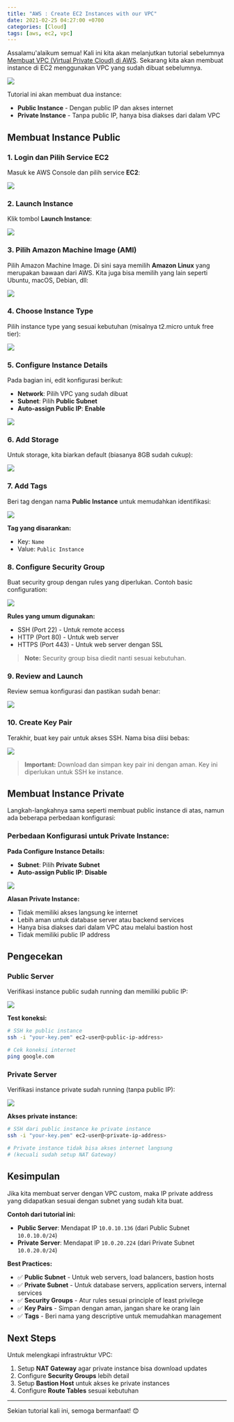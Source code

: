 ```yaml
---
title: "AWS : Create EC2 Instances with our VPC"
date: 2021-02-25 04:27:00 +0700
categories: [Cloud]
tags: [aws, ec2, vpc]
---
```


Assalamu'alaikum semua! Kali ini kita akan melanjutkan tutorial sebelumnya [Membuat VPC (Virtual Private Cloud) di AWS](https://zimmernet.blogspot.com/2021/02/aws-create-vpc-virtual-private-cloud-on.html). Sekarang kita akan membuat instance di EC2 menggunakan VPC yang sudah dibuat sebelumnya.

[![](/assets/img/posts/Untitled+Document+%25282%2529.png)](/assets/img/posts/Untitled+Document+%25282%2529.png)

Tutorial ini akan membuat dua instance:
- **Public Instance** - Dengan public IP dan akses internet
- **Private Instance** - Tanpa public IP, hanya bisa diakses dari dalam VPC

## Membuat Instance Public

### 1. Login dan Pilih Service EC2

Masuk ke AWS Console dan pilih service **EC2**:

[![](/assets/img/posts/image.png)](/assets/img/posts/)

### 2. Launch Instance

Klik tombol **Launch Instance**:

[![](/assets/img/posts/image.png)](/assets/img/posts/)

### 3. Pilih Amazon Machine Image (AMI)

Pilih Amazon Machine Image. Di sini saya memilih **Amazon Linux** yang merupakan bawaan dari AWS. Kita juga bisa memilih yang lain seperti Ubuntu, macOS, Debian, dll:

[![](/assets/img/posts/image.png)](/assets/img/posts/)

### 4. Choose Instance Type

Pilih instance type yang sesuai kebutuhan (misalnya t2.micro untuk free tier):

[![](/assets/img/posts/image.png)](/assets/img/posts/)

### 5. Configure Instance Details

Pada bagian ini, edit konfigurasi berikut:

- **Network**: Pilih VPC yang sudah dibuat
- **Subnet**: Pilih **Public Subnet**
- **Auto-assign Public IP**: **Enable**

[![](/assets/img/posts/image.png)](/assets/img/posts/)

### 6. Add Storage

Untuk storage, kita biarkan default (biasanya 8GB sudah cukup):

[![](/assets/img/posts/image.png)](/assets/img/posts/)

### 7. Add Tags

Beri tag dengan nama **Public Instance** untuk memudahkan identifikasi:

[![](/assets/img/posts/image.png)](/assets/img/posts/)

**Tag yang disarankan:**
- Key: `Name`
- Value: `Public Instance`

### 8. Configure Security Group

Buat security group dengan rules yang diperlukan. Contoh basic configuration:

[![](/assets/img/posts/image.png)](/assets/img/posts/)

**Rules yang umum digunakan:**
- SSH (Port 22) - Untuk remote access
- HTTP (Port 80) - Untuk web server
- HTTPS (Port 443) - Untuk web server dengan SSL

> **Note:** Security group bisa diedit nanti sesuai kebutuhan.

### 9. Review and Launch

Review semua konfigurasi dan pastikan sudah benar:

[![](/assets/img/posts/image.png)](/assets/img/posts/)

### 10. Create Key Pair

Terakhir, buat key pair untuk akses SSH. Nama bisa diisi bebas:

[![](/assets/img/posts/image.png)](/assets/img/posts/)

> **Important:** Download dan simpan key pair ini dengan aman. Key ini diperlukan untuk SSH ke instance.

## Membuat Instance Private

Langkah-langkahnya sama seperti membuat public instance di atas, namun ada beberapa perbedaan konfigurasi:

### Perbedaan Konfigurasi untuk Private Instance:

**Pada Configure Instance Details:**
- **Subnet**: Pilih **Private Subnet**
- **Auto-assign Public IP**: **Disable**

[![](/assets/img/posts/image.png)](/assets/img/posts/)

**Alasan Private Instance:**
- Tidak memiliki akses langsung ke internet
- Lebih aman untuk database server atau backend services
- Hanya bisa diakses dari dalam VPC atau melalui bastion host
- Tidak memiliki public IP address

## Pengecekan

### Public Server

Verifikasi instance public sudah running dan memiliki public IP:

[![](/assets/img/posts/image.png)](/assets/img/posts/)

**Test koneksi:**
```bash
# SSH ke public instance
ssh -i "your-key.pem" ec2-user@<public-ip-address>

# Cek koneksi internet
ping google.com
```

### Private Server

Verifikasi instance private sudah running (tanpa public IP):

[![](/assets/img/posts/image.png)](/assets/img/posts/)

**Akses private instance:**
```bash
# SSH dari public instance ke private instance
ssh -i "your-key.pem" ec2-user@<private-ip-address>

# Private instance tidak bisa akses internet langsung
# (kecuali sudah setup NAT Gateway)
```

## Kesimpulan

Jika kita membuat server dengan VPC custom, maka IP private address yang didapatkan sesuai dengan subnet yang sudah kita buat.

**Contoh dari tutorial ini:**
- **Public Server**: Mendapat IP `10.0.10.136` (dari Public Subnet `10.0.10.0/24`)
- **Private Server**: Mendapat IP `10.0.20.224` (dari Private Subnet `10.0.20.0/24`)

**Best Practices:**

- ✅ **Public Subnet** - Untuk web servers, load balancers, bastion hosts
- ✅ **Private Subnet** - Untuk database servers, application servers, internal services
- ✅ **Security Groups** - Atur rules sesuai principle of least privilege
- ✅ **Key Pairs** - Simpan dengan aman, jangan share ke orang lain
- ✅ **Tags** - Beri nama yang descriptive untuk memudahkan management

## Next Steps

Untuk melengkapi infrastruktur VPC:

1. Setup **NAT Gateway** agar private instance bisa download updates
2. Configure **Security Groups** lebih detail
3. Setup **Bastion Host** untuk akses ke private instances
4. Configure **Route Tables** sesuai kebutuhan

---

Sekian tutorial kali ini, semoga bermanfaat! 😊
